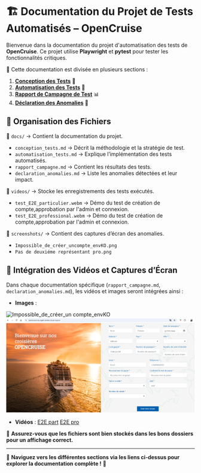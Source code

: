 # 🏗️ Documentation du Projet de Tests Automatisés – OpenCruise

Bienvenue dans la documentation du projet d'automatisation des tests de **OpenCruise**. Ce projet utilise **Playwright** et **pytest** pour tester les fonctionnalités critiques.

📌 Cette documentation est divisée en plusieurs sections :

1. **[Conception des Tests](./docs/conception_tests.md)** 📝
2. **[Automatisation des Tests](./docs/automatisation_tests.md)** 🤖
3. **[Rapport de Campagne de Test](./docs/rapport_campagne.md)** 📊
4. **[Déclaration des Anomalies](./docs/declaration_anomalies.md)** 🛑

## 📂 Organisation des Fichiers

📁 `docs/` → Contient la documentation du projet.

- `conception_tests.md` → Décrit la méthodologie et la stratégie de test.
- `automatisation_tests.md` → Explique l’implémentation des tests automatisés.
- `rapport_campagne.md` → Contient les résultats des tests.
- `declaration_anomalies.md` → Liste les anomalies détectées et leur impact.

📁 `videos/` → Stocke les enregistrements des tests exécutés.

- `test_E2E_particulier.webm` → Démo du test de création de compte,approbation par l'admin et connexion.
- `test_E2E_professional.webm` → Démo du test de création de compte,approbation par l'admin et connexion.

📁 `screenshots/` → Contient des captures d’écran des anomalies.

- `Impossible_de_créer_uncompte_envKO.png`
- `Pas de deuxiéme représentant pro.png`

## 🎥 Intégration des Vidéos et Captures d’Écran

Dans chaque documentation spécifique (`rapport_campagne.md`, `declaration_anomalies.md`), les vidéos et images seront intégrées ainsi :

- **Images** :

![Impossible_de_créer_un compte_envKO](<Impossible_de_créer_un compte_envKO.png>)
![Pas de deuxiéme représentant pro](<Pas de deuxiéme représentant pro.png>)

- **Vidéos** :
  [E2E part](videos/test_E2E_particulier.webm)
  [E2E pro](videos/test_E2E_professional.webm)

📌 **Assurez-vous que les fichiers sont bien stockés dans les bons dossiers pour un affichage correct.**

---

📌 **Naviguez vers les différentes sections via les liens ci-dessus pour explorer la documentation complète !** 🚀
